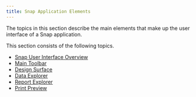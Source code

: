 ```yaml
---
title: Snap Application Elements
---
```

The topics in this section describe the main elements that make up the user interface of a Snap application.

This section consists of the following topics.
* [Snap User Interface Overview](../../../../interface-elements-for-desktop/articles/snap-reporting-engine/graphical-user-interface/snap-application-elements/snap-user-interface-overview.md)
* [Main Toolbar](../../../../interface-elements-for-desktop/articles/snap-reporting-engine/graphical-user-interface/snap-application-elements/main-toolbar.md)
* [Design Surface](../../../../interface-elements-for-desktop/articles/snap-reporting-engine/graphical-user-interface/snap-application-elements/design-surface.md)
* [Data Explorer](../../../../interface-elements-for-desktop/articles/snap-reporting-engine/graphical-user-interface/snap-application-elements/data-explorer.md)
* [Report Explorer](../../../../interface-elements-for-desktop/articles/snap-reporting-engine/graphical-user-interface/snap-application-elements/report-explorer.md)
* [Print Preview](../../../../interface-elements-for-desktop/articles/snap-reporting-engine/graphical-user-interface/snap-application-elements/print-preview.md)